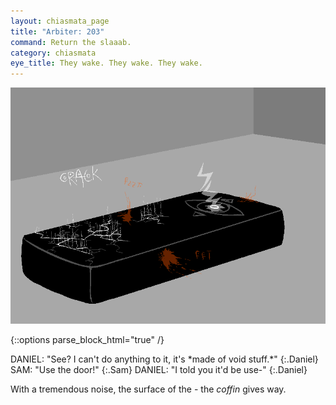 ```yaml
---
layout: chiasmata_page
title: "Arbiter: 203"
command: Return the slaaab.
category: chiasmata
eye_title: They wake. They wake. They wake.
---
```


![203](/chiasmata/images/narrative/202.png)

{::options parse_block_html="true" /}
<div class="dialogue">
DANIEL: "See? I can't do anything to it, it's *made of void stuff.*" 
{:.Daniel}
SAM: "Use the door!" 
{:.Sam}
DANIEL: "I told you it'd be use-" 
{:.Daniel}
</div>

With a tremendous noise, the surface of the - the *coffin* gives way.